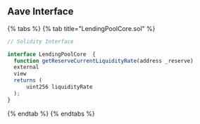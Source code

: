 ## Aave Interface

{% tabs %}
{% tab title="LendingPoolCore.sol" %}
```javascript
// Solidity Interface

interface LendingPoolCore  {
  function getReserveCurrentLiquidityRate(address _reserve)
  external
  view
  returns (
      uint256 liquidityRate
  );
}
```
{% endtab %}
{% endtabs %}
